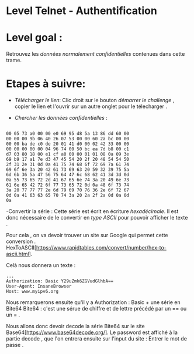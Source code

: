 # Level Telnet - Authentification 
# Level goal : 
Retrouvez les *données normalement confidentielles* contenues dans cette trame.


# Etapes à suivre:

- _Télécharger le lien_:
Clic droit sur le bouton *démarrer le challenge* , copier le lien et l'ouvrir sur un autre onglet pour le télecharger . 

- _Chercher les données confidentielles_ : 


```

00 05 73 a0 00 00 e0 69 95 d8 5a 13 86 dd 60 00
00 00 00 9b 06 40 26 07 53 00 00 60 2a bc 00 00
00 00 ba de c0 de 20 01 41 d0 00 02 42 33 00 00
00 00 00 00 00 04 96 74 00 50 bc ea 7d b8 00 c1
d7 03 80 18 00 e1 cf a0 00 00 01 01 08 0a 09 3e
69 b9 17 a1 7e d3 47 45 54 20 2f 20 48 54 54 50
2f 31 2e 31 0d 0a 41 75 74 68 6f 72 69 7a 61 74
69 6f 6e 3a 20 42 61 73 69 63 20 59 32 39 75 5a
6d 6b 36 5a 47 56 75 64 47 6c 68 62 41 3d 3d 0d
0a 55 73 65 72 2d 41 67 65 6e 74 3a 20 49 6e 73
61 6e 65 42 72 6f 77 73 65 72 0d 0a 48 6f 73 74
3a 20 77 77 77 2e 6d 79 69 70 76 36 2e 6f 72 67
0d 0a 41 63 63 65 70 74 3a 20 2a 2f 2a 0d 0a 0d
0a
```
-Convertir la série : 
Cette série est écrit en écriture *hexadécimale*. 
Il est donc nécessaire de le convertir en *type ASCII* pour pouvoir afficher le texte . 

Pour cela , on va devoir trouver un site sur Google qui permet cette conversion . 
HexToASCII[https://www.rapidtables.com/convert/number/hex-to-ascii.html].

Celà nous donnera un texte : 

```
...
Authorization: Basic Y29uZmk6ZGVudGlhbA==
User-Agent: InsaneBrowser
Host: www.myipv6.org
```

Nous remarquerons ensuite qu'il y a   Authorization : Basic + une série en Bite64 
Bite64 : c'est une sérue de chiffre et de lettre précédé par un == ou un = .

Nous allons donc devoir decode la série Bite64 sur le site Base64[https://www.base64decode.org/].
Le password est affiché à la partie  decode , que l'on entrera ensuite sur l'input du site : Entrer le mot de passe .





